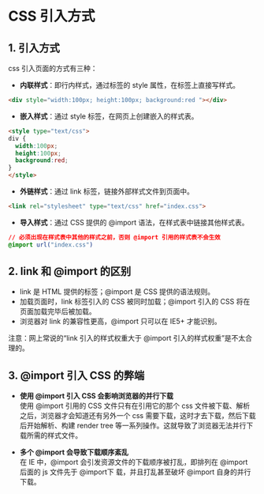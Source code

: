 # CSS 引入方式

## 1. 引入方式

css 引入页面的方式有三种：

* **内联样式**：即行内样式，通过标签的 style 属性，在标签上直接写样式。

```html
<div style="width:100px; height:100px; background:red "></div>
```

* **嵌入样式**：通过 style 标签，在网页上创建嵌入的样式表。

```html
<style type="text/css">
div { 
  width:100px; 
  height:100px; 
  background:red;
}
</style>
```

* **外链样式**：通过 link 标签，链接外部样式文件到页面中。

```html
<link rel="stylesheet" type="text/css" href="index.css">
```

* **导入样式**：通过 CSS 提供的 @import 语法，在样式表中链接其他样式表。

```css
// 必须出现在样式表中其他的样式之前，否则 @import 引用的样式表不会生效
@import url("index.css")
```

## 2. link 和 @import 的区别

* link 是 HTML 提供的标签；@import 是 CSS 提供的语法规则。
* 加载页面时，link 标签引入的 CSS 被同时加载；@import 引入的 CSS 将在页面加载完毕后被加载。
* 浏览器对 link 的兼容性更高，@import 只可以在 IE5+ 才能识别。

注意：网上常说的“link 引入的样式权重大于 @import 引入的样式权重”是不太合理的。

## 3. @import 引入 CSS 的弊端

* **使用 @import 引入 CSS 会影响浏览器的并行下载**<br>
  使用 @import 引用的 CSS 文件只有在引用它的那个 css 文件被下载、解析之后，浏览器才会知道还有另外一个 css 需要下载，这时才去下载，然后下载后开始解析、构建 render tree 等一系列操作。这就导致了浏览器无法并行下载所需的样式文件。

* **多个 @import 会导致下载顺序紊乱**<br>
  在 IE 中，@import 会引发资源文件的下载顺序被打乱，即排列在 @import 后面的 js 文件先于 @import下 载，并且打乱甚至破坏 @import 自身的并行下载。

